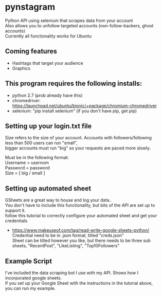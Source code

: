 # pynstagram
Python API using selenium that scrapes data from your account</br>
Also allows you to unfollow targeted accounts (non-follow-backers, ghost accounts)</br>
Currently all functionality works for Ubuntu</br>

## Coming features
  - Hashtags that target your audience
  - Graphics
  
## This program requires the following installs:
  - python 2.7 (prob already have this)
  - chromedriver: https://launchpad.net/ubuntu/bionic/+package/chromium-chromedriver
  - selenium: "pip install selenium" (if you don't have pip, get pip)
  
## Setting up your login.txt file
Size refers to the size of your account. Accounts with followers/following less than 500 users can run "small",</br>
bigger accounts must run "big" so your requests are paced more slowly.</br>

Must be in the following format:</br>
Username = usernom</br>
Password = password</br>
Size = [ big / small ]</br>

## Setting up automated sheet
GSheets are a great way to house and log your data.. </br>
You don't have to include this functionality, but bits of the API are set up to support it.</br>
follow this tutorial to correctly configure your automated sheet and get your credentials</br>
- https://www.makeuseof.com/tag/read-write-google-sheets-python/
Credential need to be in .json format, titled "creds.json"</br>
Sheet can be titled however you like, but there needs to be three sub sheets, "RecentPost", "LikeListing", "Top10Followers"</br>

## Example Script
I've included the data scraping bot I use with my API. Shows how I incorporated google sheets.</br>
If you set up your Google Sheet with the instructions in the tutorial above, you can run my example.</br>
